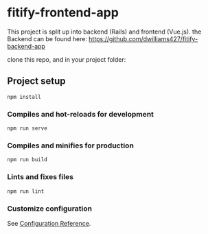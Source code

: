 # fitify-frontend-app

This project is split up into backend (Rails) and frontend (Vue.js). the Backend can be found here: https://github.com/dwilliams427/fitify-backend-app

clone this repo, and in your project folder:
## Project setup
```
npm install
```

### Compiles and hot-reloads for development
```
npm run serve
```

### Compiles and minifies for production
```
npm run build
```

### Lints and fixes files
```
npm run lint
```

### Customize configuration
See [Configuration Reference](https://cli.vuejs.org/config/).

